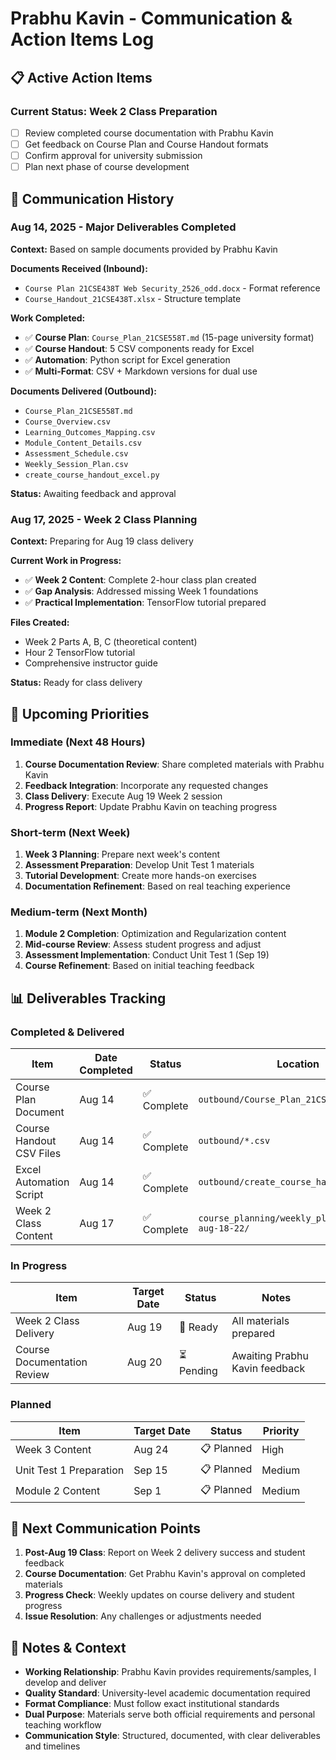 # Prabhu Kavin - Communication & Action Items Log

## 📋 Active Action Items

### **Current Status: Week 2 Class Preparation**
- [ ] Review completed course documentation with Prabhu Kavin
- [ ] Get feedback on Course Plan and Course Handout formats
- [ ] Confirm approval for university submission
- [ ] Plan next phase of course development

## 📅 Communication History

### **Aug 14, 2025 - Major Deliverables Completed**
**Context:** Based on sample documents provided by Prabhu Kavin

**Documents Received (Inbound):**
- `Course Plan 21CSE438T Web Security_2526_odd.docx` - Format reference
- `Course_Handout_21CSE438T.xlsx` - Structure template

**Work Completed:**
- ✅ **Course Plan**: `Course_Plan_21CSE558T.md` (15-page university format)
- ✅ **Course Handout**: 5 CSV components ready for Excel
- ✅ **Automation**: Python script for Excel generation
- ✅ **Multi-Format**: CSV + Markdown versions for dual use

**Documents Delivered (Outbound):**
- `Course_Plan_21CSE558T.md`
- `Course_Overview.csv`
- `Learning_Outcomes_Mapping.csv`
- `Module_Content_Details.csv`
- `Assessment_Schedule.csv`
- `Weekly_Session_Plan.csv`
- `create_course_handout_excel.py`

**Status:** Awaiting feedback and approval

### **Aug 17, 2025 - Week 2 Class Planning**
**Context:** Preparing for Aug 19 class delivery

**Current Work in Progress:**
- ✅ **Week 2 Content**: Complete 2-hour class plan created
- ✅ **Gap Analysis**: Addressed missing Week 1 foundations
- ✅ **Practical Implementation**: TensorFlow tutorial prepared

**Files Created:**
- Week 2 Parts A, B, C (theoretical content)
- Hour 2 TensorFlow tutorial
- Comprehensive instructor guide

**Status:** Ready for class delivery

## 🎯 Upcoming Priorities

### **Immediate (Next 48 Hours)**
1. **Course Documentation Review**: Share completed materials with Prabhu Kavin
2. **Feedback Integration**: Incorporate any requested changes
3. **Class Delivery**: Execute Aug 19 Week 2 session
4. **Progress Report**: Update Prabhu Kavin on teaching progress

### **Short-term (Next Week)**
1. **Week 3 Planning**: Prepare next week's content
2. **Assessment Preparation**: Develop Unit Test 1 materials
3. **Tutorial Development**: Create more hands-on exercises
4. **Documentation Refinement**: Based on real teaching experience

### **Medium-term (Next Month)**
1. **Module 2 Completion**: Optimization and Regularization content
2. **Mid-course Review**: Assess student progress and adjust
3. **Assessment Implementation**: Conduct Unit Test 1 (Sep 19)
4. **Course Refinement**: Based on initial teaching feedback

## 📊 Deliverables Tracking

### **Completed & Delivered**
| Item | Date Completed | Status | Location |
|------|----------------|--------|----------|
| Course Plan Document | Aug 14 | ✅ Complete | `outbound/Course_Plan_21CSE558T.md` |
| Course Handout CSV Files | Aug 14 | ✅ Complete | `outbound/*.csv` |
| Excel Automation Script | Aug 14 | ✅ Complete | `outbound/create_course_handout_excel.py` |
| Week 2 Class Content | Aug 17 | ✅ Complete | `course_planning/weekly_plans/week-02-aug-18-22/` |

### **In Progress**
| Item | Target Date | Status | Notes |
|------|-------------|--------|-------|
| Week 2 Class Delivery | Aug 19 | 🔄 Ready | All materials prepared |
| Course Documentation Review | Aug 20 | ⏳ Pending | Awaiting Prabhu Kavin feedback |

### **Planned**
| Item | Target Date | Status | Priority |
|------|-------------|--------|----------|
| Week 3 Content | Aug 24 | 📋 Planned | High |
| Unit Test 1 Preparation | Sep 15 | 📋 Planned | Medium |
| Module 2 Content | Sep 1 | 📋 Planned | Medium |

## 🔄 Next Communication Points

1. **Post-Aug 19 Class**: Report on Week 2 delivery success and student feedback
2. **Course Documentation**: Get Prabhu Kavin's approval on completed materials
3. **Progress Check**: Weekly updates on course delivery and student progress
4. **Issue Resolution**: Any challenges or adjustments needed

## 📝 Notes & Context

- **Working Relationship**: Prabhu Kavin provides requirements/samples, I develop and deliver
- **Quality Standard**: University-level academic documentation required
- **Format Compliance**: Must follow exact institutional standards
- **Dual Purpose**: Materials serve both official requirements and personal teaching workflow
- **Communication Style**: Structured, documented, with clear deliverables and timelines